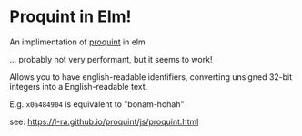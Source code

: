 # Proquint in Elm!
An implimentation of [proquint](https://github.com/dsw/proquint) in elm

... probably not very performant, but it seems to work!

Allows you to have english-readable identifiers, converting unsigned 32-bit integers into a English-readable text.

E.g. `x0a484904` is equivalent to "bonam-hohah"

see: https://l-ra.github.io/proquint/js/proquint.html
